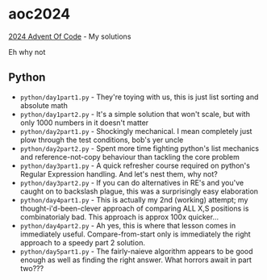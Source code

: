 # aoc2024

[2024 Advent Of Code](https://adventofcode.com/2024) - My solutions

Eh why not

## Python
  - `python/day1part1.py`  - They're toying with us, this is just list sorting and absolute math
  - `python/day1part2.py`  - It's a simple solution that won't scale, but with only 1000 numbers in it doesn't matter
  - `python/day2part1.py`  - Shockingly mechanical. I mean completely just plow through the test conditions, bob's yer uncle
  - `python/day2part2.py`  - Spent more time fighting python's list mechanics and reference-not-copy behaviour than tackling the core problem
  - `python/day3part1.py`  - A quick refresher course required on python's Regular Expression handling. And let's nest them, why not?
  - `python/day3part2.py`  - If you can do alternatives in RE's and you've caught on to backslash plague, this was a surprisingly easy elaboration
  - `python/day4part1.py`  - This is actually my 2nd (working) attempt; my thought-i'd-been-clever approach of comparing ALL X,S positions is combinatorialy bad. This approach is approx 100x quicker...
  - `python/day4part2.py`  - Ah yes, this is where that lesson comes in immediately useful. Compare-from-start only is immediately the right approach to a speedy part 2 solution.
  - `python/day5part1.py`  - The fairly-naieve algorithm appears to be good enough as well as finding the right answer. What horrors await in part two???
